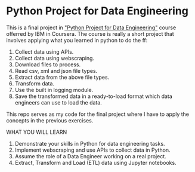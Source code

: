 # Python Project for Data Engineering

This is a final project in ["Python Project for Data Engineering"](https://www.coursera.org/learn/python-project-for-data-engineering) course offerred by IBM in Coursera. The course is really a short project that involves applying what you learned in python to do the ff:

1. Collect data using APIs.
2. Collect data using webscraping.
3. Download files to process.
4. Read csv, xml and json file types.
5. Extract data from the above file types.
6. Transform data.
7. Use the built in logging module.
8. Save the transformed data in a ready-to-load format which data engineers can use to load the data.

This repo serves as my code for the final project where I have to apply the concepts in the previous exercises.

WHAT YOU WILL LEARN

1. Demonstrate your skills in Python for data engineering tasks.
2. Implement webscraping and use APIs to collect data in Python.
3. Assume the role of a Data Engineer working on a real project.
4. Extract, Transform and Load (ETL) data using Jupyter notebooks.
